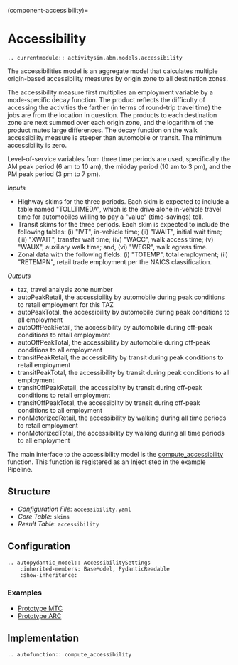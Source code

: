 (component-accessibility)=
# Accessibility

```{eval-rst}
.. currentmodule:: activitysim.abm.models.accessibility
```

The accessibilities model is an aggregate model that calculates multiple origin-based accessibility
measures by origin zone to all destination zones.

The accessibility measure first multiplies an employment variable by a mode-specific decay function.  The
product reflects the difficulty of accessing the activities the farther (in terms of round-trip travel time)
the jobs are from the location in question. The products to each destination zone are next summed over
each origin zone, and the logarithm of the product mutes large differences.  The decay function on
the walk accessibility measure is steeper than automobile or transit.  The minimum accessibility is zero.

Level-of-service variables from three time periods are used, specifically the AM peak period (6 am to 10 am), the
midday period (10 am to 3 pm), and the PM peak period (3 pm to 7 pm).

*Inputs*

* Highway skims for the three periods.  Each skim is expected to include a table named "TOLLTIMEDA", which is the drive alone in-vehicle travel time for automobiles willing to pay a "value" (time-savings) toll.
* Transit skims for the three periods.  Each skim is expected to include the following tables: (i) "IVT", in-vehicle time; (ii) "IWAIT", initial wait time; (iii) "XWAIT", transfer wait time; (iv) "WACC", walk access time; (v) "WAUX", auxiliary walk time; and, (vi) "WEGR", walk egress time.
* Zonal data with the following fields: (i) "TOTEMP", total employment; (ii) "RETEMPN", retail trade employment per the NAICS classification.

*Outputs*

* taz, travel analysis zone number
* autoPeakRetail, the accessibility by automobile during peak conditions to retail employment for this TAZ
* autoPeakTotal, the accessibility by automobile during peak conditions to all employment
* autoOffPeakRetail, the accessibility by automobile during off-peak conditions to retail employment
* autoOffPeakTotal, the accessibility by automobile during off-peak conditions to all employment
* transitPeakRetail, the accessibility by transit during peak conditions to retail employment
* transitPeakTotal, the accessibility by transit during peak conditions to all employment
* transitOffPeakRetail, the accessiblity by transit during off-peak conditions to retail employment
* transitOffPeakTotal, the accessiblity by transit during off-peak conditions to all employment
* nonMotorizedRetail, the accessibility by walking during all time periods to retail employment
* nonMotorizedTotal, the accessibility by walking during all time periods to all employment

The main interface to the accessibility model is the
[compute_accessibility](activitysim.abm.models.accessibility.compute_accessibility)
function.  This function is registered as an Inject step in the example Pipeline.

## Structure

- *Configuration File*: `accessibility.yaml`
- *Core Table*: `skims`
- *Result Table*: `accessibility`


## Configuration

```{eval-rst}
.. autopydantic_model:: AccessibilitySettings
    :inherited-members: BaseModel, PydanticReadable
    :show-inheritance:
```

### Examples

- [Prototype MTC](https://github.com/ActivitySim/activitysim/blob/main/activitysim/examples/prototype_mtc/configs/accessibility.yaml)
- [Prototype ARC](https://github.com/ActivitySim/activitysim/blob/main/activitysim/examples/prototype_arc/configs/accessibility.yaml)


## Implementation

```{eval-rst}
.. autofunction:: compute_accessibility
```
